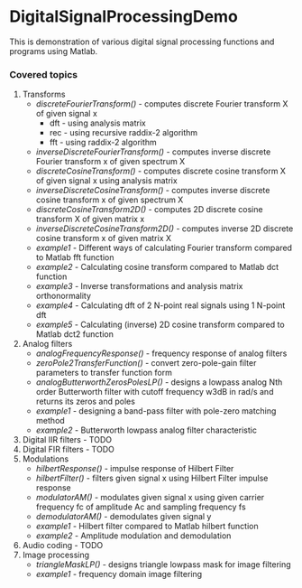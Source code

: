 # DigitalSignalProcessingDemo
This is demonstration of various digital signal processing functions and programs using Matlab.

### Covered topics
1. Transforms
   - *discreteFourierTransform()* - computes discrete Fourier transform X of given signal x
      - dft - using analysis matrix
      - rec - using recursive raddix-2 algorithm
      - fft - using raddix-2 algorithm
   - *inverseDiscreteFourierTransform()* - computes inverse discrete Fourier transform x of given spectrum X
   - *discreteCosineTransform()* - computes discrete cosine transform X of given signal x using analysis matrix
   - *inverseDiscreteCosineTransform()* - computes inverse discrete cosine transform x of given spectrum X
   - *discreteCosineTransform2D()* - computes 2D discrete cosine transform X of given matrix x
   - *inverseDiscreteCosineTransform2D()* - computes inverse 2D discrete cosine transform x of given matrix X
   - *example1* - Different ways of calculating Fourier transform compared to Matlab fft function
   - *example2* - Calculating cosine transform compared to Matlab dct function
   - *example3* - Inverse transformations and analysis matrix orthonormality
   - *example4* - Calculating dft of 2 N-point real signals using 1 N-point dft
   - *example5* - Calculating (inverse) 2D cosine transform compared to Matlab dct2 function
2. Analog filters
   - *analogFrequencyResponse()* - frequency response of analog filters
   - *zeroPole2TransferFunction()* - convert zero-pole-gain filter parameters to transfer function form
   - *analogButterworthZerosPolesLP()* - designs a lowpass analog Nth order Butterworth filter with cutoff frequency w3dB in rad/s and returns its zeros and poles
   - *example1* - designing a band-pass filter with pole-zero matching method
   - *example2* - Butterworth lowpass analog filter characteristic
3. Digital IIR filters - TODO
4. Digital FIR filters - TODO
5. Modulations
   - *hilbertResponse()* - impulse response of Hilbert Filter
   - *hilbertFilter()* - filters given signal x using Hilbert Filter impulse response
   - *modulatorAM()* - modulates given signal x using given carrier frequency fc of amplitude Ac and sampling frequency fs
   - *demodulatorAM()* - demodulates given signal y
   - *example1* - Hilbert filter compared to Matlab hilbert function
   - *example2* - Amplitude modulation and demodulation
6. Audio coding - TODO
7. Image processing
   - *triangleMaskLP()* - designs triangle lowpass mask for image filtering
   - *example1* - frequency domain image filtering
